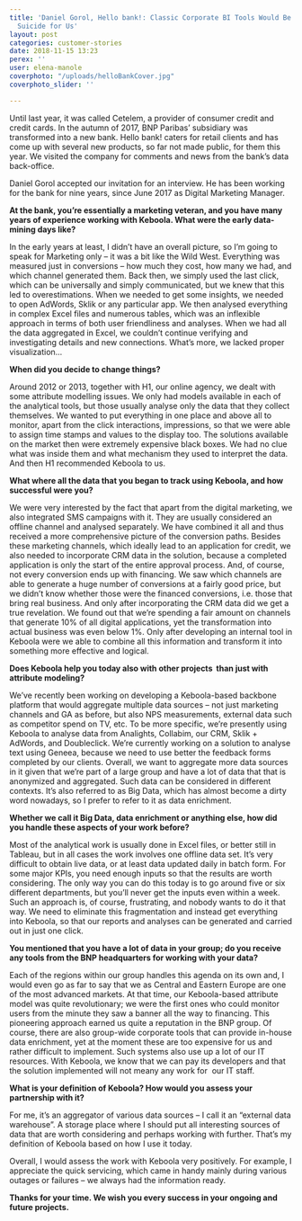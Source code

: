 ```yaml
---
title: 'Daniel Gorol, Hello bank!: Classic Corporate BI Tools Would Be a Financial
  Suicide for Us'
layout: post
categories: customer-stories
date: 2018-11-15 13:23
perex: ''
user: elena-manole
coverphoto: "/uploads/helloBankCover.jpg"
coverphoto_slider: ''

---
```

Until last year, it was called Cetelem, a provider of consumer credit and credit cards. In the autumn of 2017, BNP Paribas’ subsidiary was transformed into a new bank. Hello bank! caters for retail clients and has come up with several new products, so far not made public, for them this year. We visited the company for comments and news from the bank’s data back-office.

Daniel Gorol accepted our invitation for an interview. He has been working for the bank for nine years, since June 2017 as Digital Marketing Manager.

**At the bank, you’re essentially a marketing veteran, and you have many years of experience working with Keboola. What were the early data-mining days like?**

In the early years at least, I didn’t have an overall picture, so I’m going to speak for Marketing only – it was a bit like the Wild West. Everything was measured just in conversions – how much they cost, how many we had, and which channel generated them. Back then, we simply used the last click, which can be universally and simply communicated, but we knew that this led to overestimations. When we needed to get some insights, we needed to open AdWords, Sklik or any particular app. We then analysed everything in complex Excel files and numerous tables, which was an inflexible approach in terms of both user friendliness and analyses. When we had all the data aggregated in Excel, we couldn’t continue verifying and investigating details and new connections. What’s more, we lacked proper visualization...

**When did you decide to change things?**

Around 2012 or 2013, together with H1, our online agency, we dealt with some attribute modelling issues. We only had models available in each of the analytical tools, but those usually analyse only the data that they collect themselves. We wanted to put everything in one place and above all to monitor, apart from the click interactions, impressions, so that we were able to assign time stamps and values to the display too. The solutions available on the market then were extremely expensive black boxes. We had no clue what was inside them and what mechanism they used to interpret the data. And then H1 recommended Keboola to us.

**What where all the data that you began to track using Keboola, and how successful were you?**

We were very interested by the fact that apart from the digital marketing, we also integrated SMS campaigns with it. They are usually considered an offline channel and analysed separately. We have combined it all and thus received a more comprehensive picture of the conversion paths. Besides these marketing channels, which ideally lead to an application for credit, we also needed to incorporate CRM data in the solution, because a completed application is only the start of the entire approval process. And, of course, not every conversion ends up with financing. We saw which channels are able to generate a huge number of conversions at a fairly good price, but we didn’t know whether those were the financed conversions, i.e. those that bring real business. And only after incorporating the CRM data did we get a true revelation. We found out that we’re spending a fair amount on channels that generate 10% of all digital applications, yet the transformation into actual business was even below 1%. Only after developing an internal tool in Keboola were we able to combine all this information and transform it into something more effective and logical.

**Does Keboola help you today also with other projects  than just with attribute modeling?**

We’ve recently been working on developing a Keboola-based backbone platform that would aggregate multiple data sources – not just marketing channels and GA as before, but also NPS measurements, external data such as competitor spend on TV, etc. To be more specific, we’re presently using Keboola to analyse data from Analights, Collabim, our CRM, Sklik + AdWords, and Doubleclick. We’re currently working on a solution to analyse text using Geneea, because we need to use better the feedback forms completed by our clients. Overall, we want to aggregate more data sources in it given that we’re part of a large group and have a lot of data that that is anonymized and aggregated. Such data can be considered in different contexts. It’s also referred to as Big Data, which has almost become a dirty word nowadays, so I prefer to refer to it as data enrichment.

**Whether we call it Big Data, data enrichment or anything else, how did you handle these aspects of your work before?**

Most of the analytical work is usually done in Excel files, or better still in Tableau, but in all cases the work involves one offline data set. It’s very difficult to obtain live data, or at least data updated daily in batch form. For some major KPIs, you need enough inputs so that the results are worth considering. The only way you can do this today is to go around five or six different departments, but you’ll never get the inputs even within a week. Such an approach is, of course, frustrating, and nobody wants to do it that way. We need to eliminate this fragmentation and instead get everything into Keboola, so that our reports and analyses can be generated and carried out in just one click.

**You mentioned that you have a lot of data in your group; do you receive any tools from the BNP headquarters for working with your data?**

Each of the regions within our group handles this agenda on its own and, I would even go as far to say that we as Central and Eastern Europe are one of the most advanced markets. At that time, our Keboola-based attribute model was quite revolutionary; we were the first ones who could monitor users from the minute they saw a banner all the way to financing. This pioneering approach earned us quite a reputation in the BNP group. Of course, there are also group-wide corporate tools that can provide in-house data enrichment, yet at the moment these are too expensive for us and rather difficult to implement. Such systems also use up a lot of our IT resources. With Keboola, we know that we can pay its developers and that the solution implemented will not meany any work for  our IT staff.

**What is your definition of Keboola? How would you assess your partnership with it?**

For me, it’s an aggregator of various data sources – I call it an “external data warehouse”. A storage place where I should put all interesting sources of data that are worth considering and perhaps working with further. That’s my definition of Keboola based on how I use it today.

Overall, I would assess the work with Keboola very positively. For example, I appreciate the quick servicing, which came in handy mainly during various outages or failures – we always had the information ready.

**Thanks for your time. We wish you every success in your ongoing and future projects.**